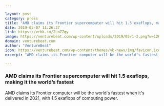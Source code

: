 ```yaml
---

layout: post
category: press
title: "AMD claims its Frontier supercomputer will hit 1.5 exaflops, making it the world’s fastest"
date: 2019-05-07 11:26:37
link: https://vrhk.co/2LnZZqy
image: https://venturebeat.com/wp-content/uploads/2019/05/1-2.png?w=1200&strip=all
domain: venturebeat.com
author: "VentureBeat"
icon: https://venturebeat.com/wp-content/themes/vb-news/img/favicon.ico
excerpt: "AMD claims its Frontier computer will be the world's fastest when it's delivered in 2021, with 1.5 exaflops of computing power."

---
```


### AMD claims its Frontier supercomputer will hit 1.5 exaflops, making it the world’s fastest

AMD claims its Frontier computer will be the world's fastest when it's delivered in 2021, with 1.5 exaflops of computing power.